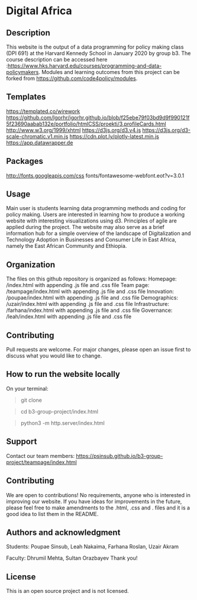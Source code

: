 # Digital Africa

## Description
This website is the output of a data programming for policy making class (DPI 691) at the Harvard Kennedy School in January 2020 by group b3. The course description can be accessed here :https://www.hks.harvard.edu/courses/programming-and-data-policymakers. Modules and learning outcomes from this project can be forked from https://github.com/code4policy/modules. 

## Templates
https://templated.co/wirework
https://github.com/Igorhr/igorhr.github.io/blob/f25ebe79f03bd9d9f990121f5f23690aabab132e/portfolio/htmlCSS/proekti/3.profileCards.html
http://www.w3.org/1999/xhtml
https://d3js.org/d3.v4.js
https://d3js.org/d3-scale-chromatic.v1.min.js
https://cdn.plot.ly/plotly-latest.min.js
https://app.datawrapper.de

## Packages
http://fonts.googleapis.com/css
fonts/fontawesome-webfont.eot?v=3.0.1

## Usage
Main user is students learning data programming methods and coding for policy making. Users are interested in learning how to produce a working website with interesting visualizations using d3.
Principles of agile are applied during the project.
The website may also serve as a brief information hub for a simple overview of the landscape of Digitalization and Technology Adoption in Businesses and Consumer Life in East Africa, namely the East African Community and Ethiopia.

## Organization
The files on this github repository is organized as follows:
Homepage: /index.html with appending .js file and .css file
Team page: /teampage/index.html with appending .js file and .css file
Innovation: /poupae/index.html with appending .js file and .css file
Demographics: /uzair/index.html with appending .js file and .css file
Infrastructure: /farhana/index.html with appending .js file and .css file
Governance: /leah/index.html with appending .js file and .css file

## Contributing
Pull requests are welcome. For major changes, please open an issue first to discuss what you would like to change.

## How to run the website locally
On your terminal:

>git clone

>cd b3-group-project/index.html

>python3 -m http.server/index.html

## Support
Contact our team members: https://psinsub.github.io/b3-group-project/teampage/index.html

## Contributing
We are open to contributions! No requirements, anyone who is interested in improving our website. If you have ideas for improvements in the future, please feel free to make amendments to the .html, .css and . files and it is a good idea to list them in the README.

## Authors and acknowledgment
Students: Poupae Sinsub, Leah Nakaima, Farhana Roslan, Uzair Akram

Faculty: Dhrumil Mehta, Sultan Orazbayev
Thank you!

## License
This is an open source project and is not licensed.
